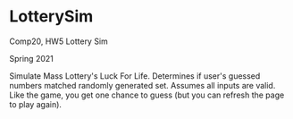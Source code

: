 # LotterySim
Comp20, HW5 Lottery Sim

Spring 2021

Simulate Mass Lottery's Luck For Life.
Determines if user's guessed numbers matched randomly generated set.
Assumes all inputs are valid. Like the game, you get one chance to guess
(but you can refresh the page to play again).
